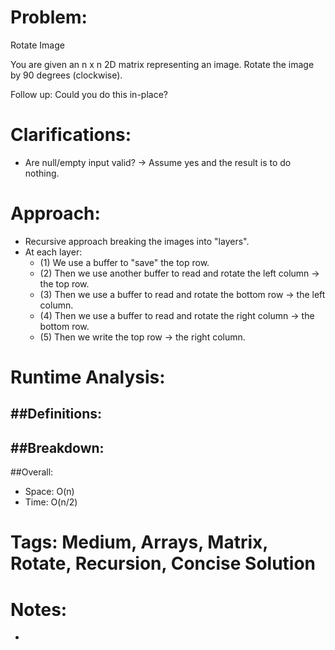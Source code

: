 # Problem:
  Rotate Image
  
  You are given an n x n 2D matrix representing an image.
  Rotate the image by 90 degrees (clockwise).

  Follow up: Could you do this in-place?
  
# Clarifications:
  - Are null/empty input valid? -> Assume yes and the result is to do nothing.

# Approach:
  - Recursive approach breaking the images into "layers".
  - At each layer:
    - (1) We use a buffer to "save" the top row.
    - (2) Then we use another buffer to read and rotate the left column -> the top row.
    - (3) Then we use a buffer to read and rotate the bottom row -> the left column.
    - (4) Then we use a buffer to read and rotate the right column -> the bottom row.
    - (5) Then we write the top row -> the right column.

# Runtime Analysis:
##Definitions:
  - 

##Breakdown:
  - 

##Overall:
  - Space: O(n)
  - Time: O(n/2)

# Tags: Medium, Arrays, Matrix, Rotate, Recursion, Concise Solution

# Notes:
  - 